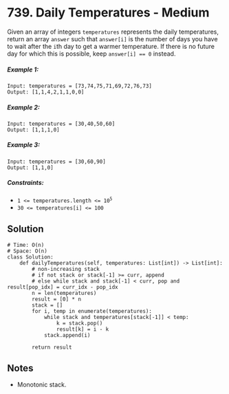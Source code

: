 # 739. Daily Temperatures - Medium

Given an array of integers `temperatures` represents the daily temperatures, return an array `answer` such that `answer[i]` is the number of days you have to wait after the `i`th day to get a warmer temperature. If there is no future day for which this is possible, keep `answer[i] == 0` instead.

##### Example 1:

```
Input: temperatures = [73,74,75,71,69,72,76,73]
Output: [1,1,4,2,1,1,0,0]
```

##### Example 2:

```
Input: temperatures = [30,40,50,60]
Output: [1,1,1,0]
```

##### Example 3:

```
Input: temperatures = [30,60,90]
Output: [1,1,0]
```

##### Constraints:

- <code>1 <= temperatures.length <= 10<sup>5</sup></code>
- <code>30 <= temperatures[i] <= 100</code>

## Solution

```
# Time: O(n)
# Space: O(n)
class Solution:
    def dailyTemperatures(self, temperatures: List[int]) -> List[int]:
        # non-increasing stack
        # if not stack or stack[-1] >= curr, append
        # else while stack and stack[-1] < curr, pop and result[pop_idx] = curr_idx - pop_idx
        n = len(temperatures)
        result = [0] * n
        stack = []
        for i, temp in enumerate(temperatures):
            while stack and temperatures[stack[-1]] < temp:
                k = stack.pop()
                result[k] = i - k
            stack.append(i)
            
        return result
```

## Notes
- Monotonic stack.